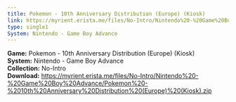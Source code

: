 ```yaml
---
title: Pokemon - 10th Anniversary Distribution (Europe) (Kiosk)
link: https://myrient.erista.me/files/No-Intro/Nintendo%20-%20Game%20Boy%20Advance/Pokemon%20-%2010th%20Anniversary%20Distribution%20(Europe)%20(Kiosk).zip
type: single1
System: Nintendo - Game Boy Advance
---
```

<b>Game:</b> Pokemon - 10th Anniversary Distribution (Europe) (Kiosk)<br>
<b>System:</b> Nintendo - Game Boy Advance<br>
<b>Collection:</b> No-Intro<br>
<b>Download:</b> https://myrient.erista.me/files/No-Intro/Nintendo%20-%20Game%20Boy%20Advance/Pokemon%20-%2010th%20Anniversary%20Distribution%20(Europe)%20(Kiosk).zip